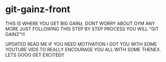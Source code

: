 # git-gainz-front

THIS IS WHERE YOU GET BIG GAINz. DONT WORRY ABOUT GYM ANY MORE JUST FOLLOWING THIS STEP BY STEP PROCESS YOU WILL "GIT GAINZ"!!!



UPDATED READ ME IF YOU NEED MOTIVATION I GOT YOU WITH SOME YOUTUBE VIDS TO REALLY ENCOURAGE YOU ALL WITH SOME THENEX. LETS GOOO GET EXCITED!!
